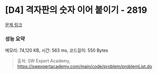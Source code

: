 # [D4] 격자판의 숫자 이어 붙이기 - 2819 

[문제 링크](https://swexpertacademy.com/main/code/problem/problemDetail.do?contestProbId=AV7I5fgqEogDFAXB) 

### 성능 요약

메모리: 74,120 KB, 시간: 563 ms, 코드길이: 550 Bytes



> 출처: SW Expert Academy, https://swexpertacademy.com/main/code/problem/problemList.do
